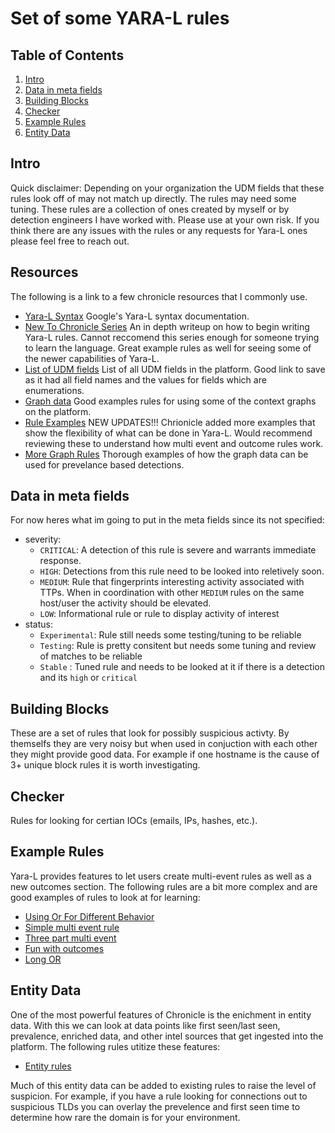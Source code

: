 # Set of some YARA-L rules

## Table of Contents

1. [Intro](#intro)
2. [Data in meta fields](#Data-in-meta-fields)
3. [Building Blocks](#building-blocks)
4. [Checker](#checker)
5. [Example Rules](#Example-Rules)
6. [Entity Data](#Entity-Data)

## Intro

Quick disclaimer: Depending on your organization the UDM fields that these rules look off of may not match up directly.
The rules may need some tuning. These rules are a collection of ones created by myself or by detection engineers I have worked with. Please use at your own risk. If you think there are any issues with the rules or any requests for Yara-L ones please feel free to reach out. 

## Resources
The following is a link to a few chronicle resources that I commonly use.
* [Yara-L Syntax](https://cloud.google.com/chronicle/docs/detection/yara-l-2-0-syntax) Google's Yara-L syntax documentation.
* [New To Chronicle Series](https://chronicle.security/blog/?filters=new-to-chronicle-series) An in depth writeup on how to begin writing Yara-L rules. Cannot reccomend this series enough for someone trying to learn the language. Great example rules as well for seeing some of the newer capabilities of Yara-L.
* [List of UDM fields](https://cloud.google.com/chronicle/docs/reference/udm-field-list) List of all UDM fields in the platform. Good link to save as it had all field names and the values for fields which are enumerations.
* [Graph data](https://cloud.google.com/chronicle/docs/detection/context-aware-analytics#outcome_section) Good examples rules for using some of the context graphs on the platform.
* [Rule Examples](https://cloud.google.com/chronicle/docs/detection/yara-l-2-0-overview#yara-l_20_example_rules) NEW UPDATES!!! Chrionicle added more examples that show the flexibility of what can be done in Yara-L. Would recommend reviewing these to understand how multi event and outcome rules work. 
* [More Graph Rules](https://cloud.google.com/chronicle/docs/detection/use-enriched-data-in-rules) Thorough examples of how the graph data can be used for prevelance based detections.

## Data in meta fields
For now heres what im going to put in the meta fields since its not specified:
* severity: 
  * `CRITICAL`: A detection of this rule is severe and warrants immediate response.
  * `HIGH`: Detections from this rule need to be looked into reletively soon.
  * `MEDIUM`: Rule that fingerprints interesting activity associated with TTPs. When in coordination with other `MEDIUM` rules on the same host/user the activity should be elevated.
  * `LOW`: Informational rule or rule to display activity of interest
* status:
  * `Experimental`: Rule still needs some testing/tuning to be reliable
  * `Testing`: Rule is pretty consitent but needs some tuning and review of matches to be reliable
  * `Stable` : Tuned rule and needs to be looked at it if there is a detection and its `high` or `critical`

## Building Blocks
These are a set of rules that look for possibly suspicious activty. By themselfs they are very noisy but when used in conjuction with each other they might provide good data. For example if one hostname is the cause of 3+ unique block rules it is worth investigating. 

## Checker
Rules for looking for certian IOCs (emails, IPs, hashes, etc.). 

## Example Rules
Yara-L provides features to let users create multi-event rules as well as a new outcomes section. The following rules are a bit more complex and are good examples of rules to look at for learning:
* [Using Or For Different Behavior](https://github.com/amalone341/YARA-L-Work/blob/main/Defense%20Evasion/Windows/Verclsid_activity.yaral)
* [Simple multi event rule](https://github.com/amalone341/YARA-L-Work/blob/main/Initial%20Access/Email_to_google_drive_download.yaral)
* [Three part multi event](https://github.com/amalone341/YARA-L-Work/blob/main/Malware/Async_Rat_Installation.yaral)
* [Fun with outcomes](https://github.com/amalone341/YARA-L-Work/blob/main/Outcomes%20Rules/Suspicious_Failed_Logins.yaral)
* [Long OR](https://github.com/amalone341/YARA-L-Work/blob/main/Ransomware/Lockbit2.yaral)

## Entity Data
One of the most powerful features of Chronicle is the enichment in entity data. With this we can look at data points like first seen/last seen, prevalence, enriched data, and other intel sources that get ingested into the platform. The following rules utitize these features:
* [Entity rules](https://github.com/amalone341/YARA-L-Work/tree/main/Entity%20Based%20Detections)

Much of this entity data can be added to existing rules to raise the level of suspicion. For example, if you have a rule looking for connections out to suspicious TLDs you can overlay the prevelence and first seen time to determine how rare the domain is for your environment. 
